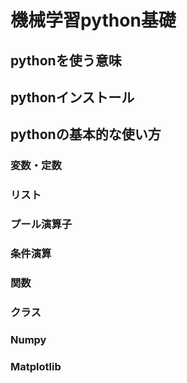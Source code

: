 # 機械学習python基礎
## pythonを使う意味
## pythonインストール
## pythonの基本的な使い方
### 変数・定数
### リスト
### プール演算子
### 条件演算
### 関数
### クラス
### Numpy
### Matplotlib
